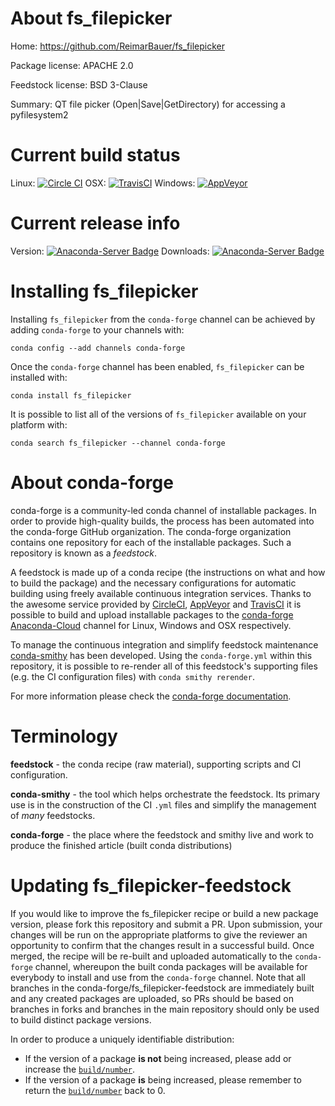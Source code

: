 About fs_filepicker
===================

Home: https://github.com/ReimarBauer/fs_filepicker

Package license: APACHE 2.0

Feedstock license: BSD 3-Clause

Summary: QT file picker (Open|Save|GetDirectory) for accessing a pyfilesystem2



Current build status
====================

Linux: [![Circle CI](https://circleci.com/gh/conda-forge/fs_filepicker-feedstock.svg?style=shield)](https://circleci.com/gh/conda-forge/fs_filepicker-feedstock)
OSX: [![TravisCI](https://travis-ci.org/conda-forge/fs_filepicker-feedstock.svg?branch=master)](https://travis-ci.org/conda-forge/fs_filepicker-feedstock)
Windows: [![AppVeyor](https://ci.appveyor.com/api/projects/status/github/conda-forge/fs_filepicker-feedstock?svg=True)](https://ci.appveyor.com/project/conda-forge/fs-filepicker-feedstock/branch/master)

Current release info
====================
Version: [![Anaconda-Server Badge](https://anaconda.org/conda-forge/fs_filepicker/badges/version.svg)](https://anaconda.org/conda-forge/fs_filepicker)
Downloads: [![Anaconda-Server Badge](https://anaconda.org/conda-forge/fs_filepicker/badges/downloads.svg)](https://anaconda.org/conda-forge/fs_filepicker)

Installing fs_filepicker
========================

Installing `fs_filepicker` from the `conda-forge` channel can be achieved by adding `conda-forge` to your channels with:

```
conda config --add channels conda-forge
```

Once the `conda-forge` channel has been enabled, `fs_filepicker` can be installed with:

```
conda install fs_filepicker
```

It is possible to list all of the versions of `fs_filepicker` available on your platform with:

```
conda search fs_filepicker --channel conda-forge
```


About conda-forge
=================

conda-forge is a community-led conda channel of installable packages.
In order to provide high-quality builds, the process has been automated into the
conda-forge GitHub organization. The conda-forge organization contains one repository
for each of the installable packages. Such a repository is known as a *feedstock*.

A feedstock is made up of a conda recipe (the instructions on what and how to build
the package) and the necessary configurations for automatic building using freely
available continuous integration services. Thanks to the awesome service provided by
[CircleCI](https://circleci.com/), [AppVeyor](http://www.appveyor.com/)
and [TravisCI](https://travis-ci.org/) it is possible to build and upload installable
packages to the [conda-forge](https://anaconda.org/conda-forge)
[Anaconda-Cloud](http://docs.anaconda.org/) channel for Linux, Windows and OSX respectively.

To manage the continuous integration and simplify feedstock maintenance
[conda-smithy](http://github.com/conda-forge/conda-smithy) has been developed.
Using the ``conda-forge.yml`` within this repository, it is possible to re-render all of
this feedstock's supporting files (e.g. the CI configuration files) with ``conda smithy rerender``.

For more information please check the [conda-forge documentation](https://conda-forge.org/docs/).

Terminology
===========

**feedstock** - the conda recipe (raw material), supporting scripts and CI configuration.

**conda-smithy** - the tool which helps orchestrate the feedstock.
                   Its primary use is in the construction of the CI ``.yml`` files
                   and simplify the management of *many* feedstocks.

**conda-forge** - the place where the feedstock and smithy live and work to
                  produce the finished article (built conda distributions)


Updating fs_filepicker-feedstock
================================

If you would like to improve the fs_filepicker recipe or build a new
package version, please fork this repository and submit a PR. Upon submission,
your changes will be run on the appropriate platforms to give the reviewer an
opportunity to confirm that the changes result in a successful build. Once
merged, the recipe will be re-built and uploaded automatically to the
`conda-forge` channel, whereupon the built conda packages will be available for
everybody to install and use from the `conda-forge` channel.
Note that all branches in the conda-forge/fs_filepicker-feedstock are
immediately built and any created packages are uploaded, so PRs should be based
on branches in forks and branches in the main repository should only be used to
build distinct package versions.

In order to produce a uniquely identifiable distribution:
 * If the version of a package **is not** being increased, please add or increase
   the [``build/number``](http://conda.pydata.org/docs/building/meta-yaml.html#build-number-and-string).
 * If the version of a package **is** being increased, please remember to return
   the [``build/number``](http://conda.pydata.org/docs/building/meta-yaml.html#build-number-and-string)
   back to 0.